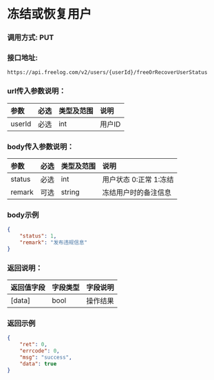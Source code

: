 # 冻结或恢复用户



### 调用方式: PUT



### 接口地址:

```
https://api.freelog.com/v2/users/{userId}/freeOrRecoverUserStatus
```



### url传入参数说明：

| 参数 | 必选 | 类型及范围 | 说明 |
| :--- | :--- | :--- | :--- |
| userId | 必选 | int | 用户ID |



### body传入参数说明：

| 参数 | 必选 | 类型及范围 | 说明 |
| :--- | :--- | :--- | :--- |
| status | 必选 | int | 用户状态 0:正常 1:冻结  |
| remark | 可选 | string | 冻结用户时的备注信息 |



### body示例

```json
{
    "status": 1,
    "remark": "发布违规信息"
}
```



### 返回说明：

| 返回值字段 | 字段类型 | 字段说明 |
| :--- | :--- | :--- |
| [data] | bool | 操作结果 |



### 返回示例

```json
{
    "ret": 0,
    "errcode": 0,
    "msg": "success",
    "data": true
}
```
